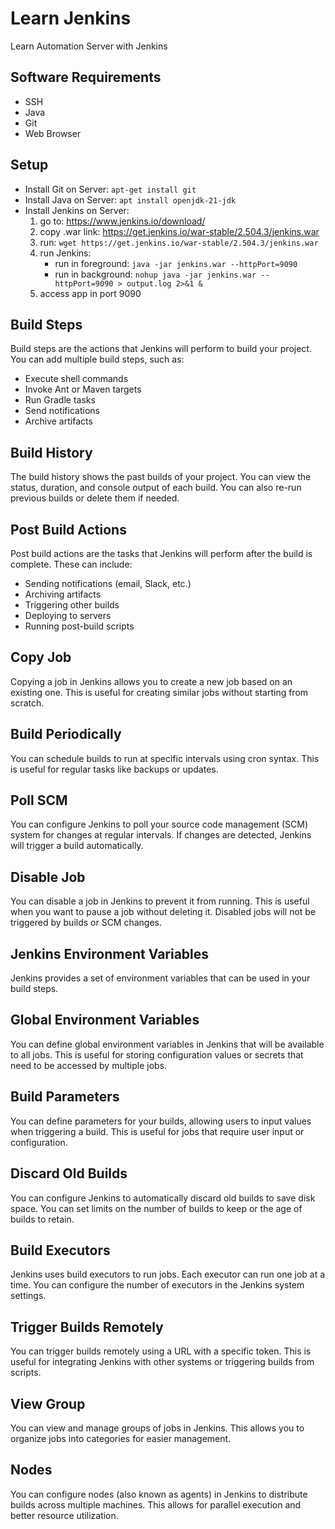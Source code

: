 # Learn Jenkins

Learn Automation Server with Jenkins

## Software Requirements

- SSH
- Java
- Git
- Web Browser

## Setup

- Install Git on Server: `apt-get install git`
- Install Java on Server: `apt install openjdk-21-jdk`
- Install Jenkins on Server:
  1. go to: https://www.jenkins.io/download/
  2. copy .war link: https://get.jenkins.io/war-stable/2.504.3/jenkins.war
  3. run: `wget https://get.jenkins.io/war-stable/2.504.3/jenkins.war`
  4. run Jenkins:
      - run in foreground: `java -jar jenkins.war --httpPort=9090`
      - run in background: `nohup java -jar jenkins.war --httpPort=9090 > output.log 2>&1 &`
  5. access app in port 9090

## Build Steps

Build steps are the actions that Jenkins will perform to build your project. You can add multiple build steps, such as:
- Execute shell commands
- Invoke Ant or Maven targets
- Run Gradle tasks
- Send notifications
- Archive artifacts

## Build History

The build history shows the past builds of your project. You can view the status, duration, and console output of each build. You can also re-run previous builds or delete them if needed.

## Post Build Actions

Post build actions are the tasks that Jenkins will perform after the build is complete. These can include:
- Sending notifications (email, Slack, etc.)
- Archiving artifacts
- Triggering other builds
- Deploying to servers
- Running post-build scripts

## Copy Job

Copying a job in Jenkins allows you to create a new job based on an existing one. This is useful for creating similar jobs without starting from scratch.

## Build Periodically

You can schedule builds to run at specific intervals using cron syntax. This is useful for regular tasks like backups or updates.

## Poll SCM

You can configure Jenkins to poll your source code management (SCM) system for changes at regular intervals. If changes are detected, Jenkins will trigger a build automatically.

## Disable Job

You can disable a job in Jenkins to prevent it from running. This is useful when you want to pause a job without deleting it. Disabled jobs will not be triggered by builds or SCM changes.

## Jenkins Environment Variables

Jenkins provides a set of environment variables that can be used in your build steps.

## Global Environment Variables

You can define global environment variables in Jenkins that will be available to all jobs. This is useful for storing configuration values or secrets that need to be accessed by multiple jobs.

## Build Parameters

You can define parameters for your builds, allowing users to input values when triggering a build. This is useful for jobs that require user input or configuration.

## Discard Old Builds

You can configure Jenkins to automatically discard old builds to save disk space. You can set limits on the number of builds to keep or the age of builds to retain.

## Build Executors

Jenkins uses build executors to run jobs. Each executor can run one job at a time. You can configure the number of executors in the Jenkins system settings.

## Trigger Builds Remotely

You can trigger builds remotely using a URL with a specific token. This is useful for integrating Jenkins with other systems or triggering builds from scripts.

## View Group

You can view and manage groups of jobs in Jenkins. This allows you to organize jobs into categories for easier management.

## Nodes

You can configure nodes (also known as agents) in Jenkins to distribute builds across multiple machines. This allows for parallel execution and better resource utilization.
